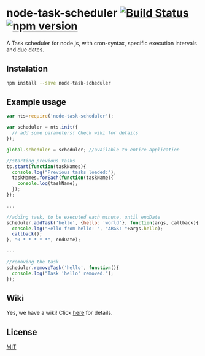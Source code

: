 # node-task-scheduler [![Build Status](https://travis-ci.org/giovanebribeiro/node-task-scheduler.svg?branch=master)](https://travis-ci.org/giovanebribeiro/node-task-scheduler) [![npm version](https://badge.fury.io/js/node-task-scheduler.svg)](http://badge.fury.io/js/node-task-scheduler)

A Task scheduler for node.js, with cron-syntax, specific execution intervals and due dates.

## Instalation
```bash
npm install --save node-task-scheduler
```

## Example usage
```javascript
var nts=require('node-task-scheduler');

var scheduler = nts.init({
  // add some parameters! Check wiki for details
});

global.scheduler = scheduler; //available to entire application

//starting previous tasks
ts.start(function(taskNames){
  console.log("Previous tasks loaded:");
  taskNames.forEach(function(taskName){
    console.log(taskName);
  });
});

...

//adding task, to be executed each minute, until endDate
scheduler.addTask('hello', {hello: 'world'}, function(args, callback){
  console.log("Hello from hello! ", "ARGS: "+args.hello);
  callback();
}, "0 * * * * *", endDate);

...

//removing the task
scheduler.removeTask('hello', function(){
  console.log("Task 'hello' removed.");
});
```

## Wiki
Yes, we have a wiki! Click [here](https://github.com/giovanebribeiro/node-task-scheduler/wiki) for details.

## License
[MIT](http://opensource.org/licenses/MIT)
